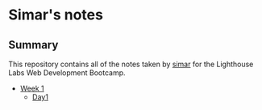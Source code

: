 # Simar's notes
## Summary 

This repository contains all of the notes taken by [simar](https://github.com/simarjeet518) for the Lighthouse Labs Web Development Bootcamp.
* [Week 1](/week1)
  * [Day1](/week1/Day_1)
